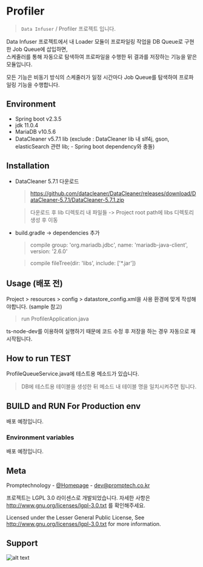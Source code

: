 # Profiler
> ``Data Infuser`` / Profiler 프로젝트 입니다.

Data Infuser 프로젝트에서 내 Loader 모듈이 프로파일링 작업을 DB Queue로 구현한 Job Queue에 삽입하면,  
스케줄러를 통해 자동으로 탐색하여 프로파일을 수행한 뒤 결과를 저장하는 기능을 맡은 모듈입니다.

모든 기능은 비동기 방식의 스케줄러가 일정 시간마다 Job Queue를 탐색하여 프로파일링 기능을 수행합니다.

## Environment
 * Spring boot v2.3.5
 * jdk 11.0.4
 * MariaDB v10.5.6
 * DataCleaner v5.7.1 lib (exclude : DataCleaner lib 내 slf4j, gson, elasticSearch 관련 lib; - Spring boot dependency와 충돌)

## Installation

 * DataCleaner 5.7.1 다운로드
    > https://github.com/datacleaner/DataCleaner/releases/download/DataCleaner-5.7.1/DataCleaner-5.7.1.zip

    > 다운로드 후 lib 디렉토리 내 파일들 -> Project root path에 libs 디렉토리 생성 후 이동
 * build.gradle -> dependencies 추가
    > compile group: 'org.mariadb.jdbc', name: 'mariadb-java-client', version: '2.6.0'

    > compile fileTree(dir: 'libs', include: ['*.jar'])

## Usage (배포 전)

Project > resources > config > datastore_config.xml을 사용 환경에 맞게 작성해야합니다. (sample 참고)

> run ProfilerApplication.java

ts-node-dev를 이용하여 실행하기 때문에 코드 수정 후 저장을 하는 경우 자동으로 재시작됩니다.

## How to run TEST

ProfileQueueService.java에 테스트용 메소드가 있습니다.
> DB에 테스트용 테이블을 생성한 뒤 메소드 내 테이블 명을 일치시켜주면 됩니다.

## BUILD and RUN For Production env

  배포 예정입니다.

### Environment variables

  배포 예정입니다.

## Meta

Promptechnology - [@Homepage](http://www.promptech.co.kr/) - [dev@promptech.co.kr](dev@promptech.co.kr)

프로젝트는 LGPL 3.0 라이센스로 개발되었습니다. 자세한 사항은 http://www.gnu.org/licenses/lgpl-3.0.txt 를 확인해주세요.

Licensed under the Lesser General Public License, See http://www.gnu.org/licenses/lgpl-3.0.txt for more information.

## Support
![alt text](http://wisepaip.org/assets/home/promptech-d8574a0910561aaea077bc759b1cf94c07baecc551f034ee9c7e830572d671de.png "Title Text")
